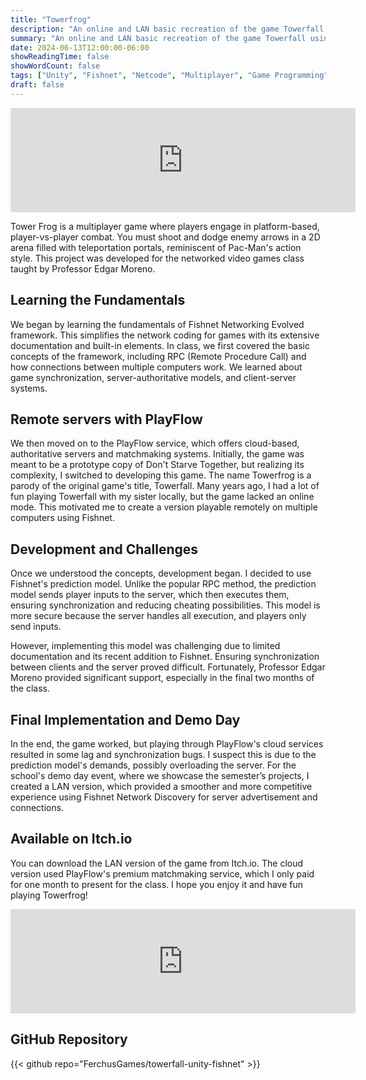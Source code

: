 ```yaml
---
title: "Towerfrog"
description: "An online and LAN basic recreation of the game Towerfall using an authoritative server and client-side prediction."
summary: "An online and LAN basic recreation of the game Towerfall using an authoritative server and client-side prediction."
date: 2024-06-13T12:00:00-06:00
showReadingTime: false
showWordCount: false
tags: ["Unity", "Fishnet", "Netcode", "Multiplayer", "Game Programming"]
draft: false
---
```


<iframe frameborder="0" src="https://itch.io/embed/2796284?bg_color=191919&amp;fg_color=ffffff&amp;link_color=945bfa&amp;border_color=474747" width="552" height="167"><a href="https://ferchus.itch.io/towerfrog">Towerfrog by Ferchus</a></iframe>

Tower Frog is a multiplayer game where players engage in platform-based, player-vs-player combat. You must shoot and dodge enemy arrows in a 2D arena filled with teleportation portals, reminiscent of Pac-Man's action style. This project was developed for the networked video games class taught by Professor Edgar Moreno.

## Learning the Fundamentals

We began by learning the fundamentals of Fishnet Networking Evolved framework. This simplifies the network coding for games with its extensive documentation and built-in elements. In class, we first covered the basic concepts of the framework, including RPC (Remote Procedure Call) and how connections between multiple computers work. We learned about game synchronization, server-authoritative models, and client-server systems.

## Remote servers with PlayFlow 

We then moved on to the PlayFlow service, which offers cloud-based, authoritative servers and matchmaking systems. Initially, the game was meant to be a prototype copy of Don't Starve Together, but realizing its complexity, I switched to developing this game. The name Towerfrog is a parody of the original game's title, Towerfall. Many years ago, I had a lot of fun playing Towerfall with my sister locally, but the game lacked an online mode. This motivated me to create a version playable remotely on multiple computers using Fishnet.

## Development and Challenges

Once we understood the concepts, development began. I decided to use Fishnet's prediction model. Unlike the popular RPC method, the prediction model sends player inputs to the server, which then executes them, ensuring synchronization and reducing cheating possibilities. This model is more secure because the server handles all execution, and players only send inputs.

However, implementing this model was challenging due to limited documentation and its recent addition to Fishnet. Ensuring synchronization between clients and the server proved difficult. Fortunately, Professor Edgar Moreno provided significant support, especially in the final two months of the class.

## Final Implementation and Demo Day

In the end, the game worked, but playing through PlayFlow's cloud services resulted in some lag and synchronization bugs. I suspect this is due to the prediction model's demands, possibly overloading the server. For the school's demo day event, where we showcase the semester’s projects, I created a LAN version, which provided a smoother and more competitive experience using Fishnet Network Discovery for server advertisement and connections.

## Available on Itch.io

You can download the LAN version of the game from Itch.io. The cloud version used PlayFlow's premium matchmaking service, which I only paid for one month to present for the class. I hope you enjoy it and have fun playing Towerfrog!

<iframe frameborder="0" src="https://itch.io/embed/2796284?bg_color=191919&amp;fg_color=ffffff&amp;link_color=945bfa&amp;border_color=474747" width="552" height="167"><a href="https://ferchus.itch.io/towerfrog">Towerfrog by Ferchus</a></iframe>

## GitHub Repository

{{< github repo="FerchusGames/towerfall-unity-fishnet" >}} 